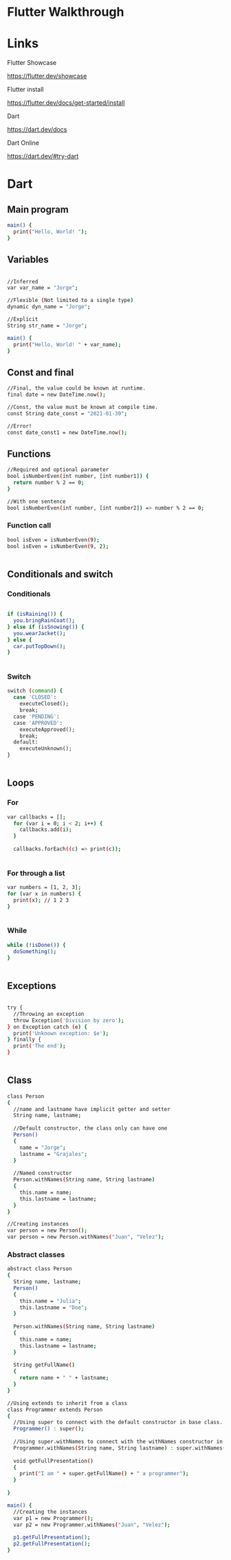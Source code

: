 # Flutter Walkthrough

# Links

Flutter Showcase

https://flutter.dev/showcase

Flutter install

https://flutter.dev/docs/get-started/install

Dart

https://dart.dev/docs

Dart Online

https://dart.dev/#try-dart

# Dart

## Main program

```bash
main() {
  print("Hello, World! ");
}
```

## Variables
```bash

//Inferred
var var_name = "Jorge";

//Flexible (Not limited to a single type)
dynamic dyn_name = "Jorge";

//Explicit
String str_name = "Jorge";

main() {
  print("Hello, World! " + var_name);
}

```

## Const and final
```bash
//Final, the value could be known at runtime.
final date = new DateTime.now();

//Const, the value must be known at compile time.
const String date_const = "2021-01-30";

//Error!
const date_const1 = new DateTime.now();

```

## Functions
```bash
//Required and optional parameter
bool isNumberEven(int number, [int number1]) {
  return number % 2 == 0;
}

//With one sentence
bool isNumberEven(int number, [int number2]) => number % 2 == 0;

```
### Function call

```bash
bool isEven = isNumberEven(9);
bool isEven = isNumberEven(9, 2);
  
```

## Conditionals and switch

### Conditionals
```bash

if (isRaining()) {
  you.bringRainCoat();
} else if (isSnowing()) {
  you.wearJacket();
} else {
  car.putTopDown();
}
  
```

### Switch
```bash
switch (command) {
  case 'CLOSED':
    executeClosed();
    break;
  case 'PENDING':
  case 'APPROVED':
    executeApproved();
    break;
  default:
    executeUnknown();
}
  
```

## Loops

### For

```bash
var callbacks = [];
  for (var i = 0; i < 2; i++) {
    callbacks.add(i);
  }
  
  callbacks.forEach((c) => print(c));
  
```
### For through a list
```bash
var numbers = [1, 2, 3];
for (var x in numbers) {
  print(x); // 1 2 3
}
  
```

### While
```bash
while (!isDone()) {
  doSomething();
}
  
```

## Exceptions
```bash

try {
  //Throwing an exception
  throw Exception('Division by zero');
} on Exception catch (e) {
  print('Unknown exception: $e');
} finally {
  print('The end');
}
  
```
## Class
```bash
class Person
{
  //name and lastname have implicit getter and setter
  String name, lastname;
  
  //Default constructor, the class only can have one
  Person()
  {
    name = "Jorge";
    lastname = "Grajales";
  }
  
  //Named constructor
  Person.withNames(String name, String lastname)
  {
    this.name = name;
    this.lastname = lastname;
  }
}

//Creating instances
var person = new Person();
var person = new Person.withNames("Juan", "Velez");

```

### Abstract classes
```bash
abstract class Person
{
  String name, lastname;
  Person()
  {
    this.name = "Julia";
    this.lastname = "Doe";
  }
  
  Person.withNames(String name, String lastname)
  {
    this.name = name;
    this.lastname = lastname;
  }
  
  String getFullName()
  {
    return name + " " + lastname;
  }
}

//Using extends to inherit from a class
class Programmer extends Person
{
  //Using super to connect with the default constructor in base class.
  Programmer() : super();
  
  //Using super.withNames to connect with the withNames constructor in base class.
  Programmer.withNames(String name, String lastname) : super.withNames(name, lastname);    
  
  void getFullPresentation()
  {
    print("I am " + super.getFullName() + " a programmer");
  }
  
}

main() {
  //Creating the instances
  var p1 = new Programmer();
  var p2 = new Programmer.withNames("Juan", "Velez");
  
  p1.getFullPresentation();
  p2.getFullPresentation();
}

```

